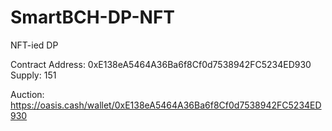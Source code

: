 # SmartBCH-DP-NFT

NFT-ied DP

Contract Address: 0xE138eA5464A36Ba6f8Cf0d7538942FC5234ED930
Supply: 151

Auction: https://oasis.cash/wallet/0xE138eA5464A36Ba6f8Cf0d7538942FC5234ED930

